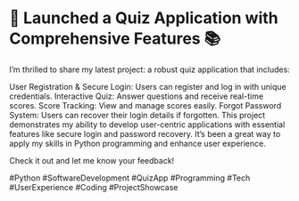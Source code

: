 

<h1>🚀 Launched a Quiz Application with Comprehensive Features 📚</h1>
<p>
I’m thrilled to share my latest project: a robust quiz application that includes:

User Registration & Secure Login: Users can register and log in with unique credentials.
Interactive Quiz: Answer questions and receive real-time scores.
Score Tracking: View and manage scores easily.
Forgot Password System: Users can recover their login details if forgotten.
This project demonstrates my ability to develop user-centric applications with essential features like secure login and password recovery. It’s been a great way to apply my skills in Python programming and enhance user experience.

Check it out and let me know your feedback!
</p>

#Python #SoftwareDevelopment #QuizApp #Programming #Tech #UserExperience #Coding #ProjectShowcase

